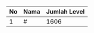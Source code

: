 | No | Nama            | Jumlah Level |
|----|-----------------|--------------|
| 1  | #    |    1606        |
